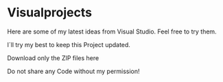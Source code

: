 # Visualprojects
Here are some of my latest ideas from Visual Studio. Feel free to try them.

I´ll try my best to keep this Project updated.

Download only the ZIP files here

Do not share any Code without my permission!

